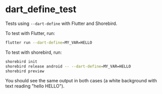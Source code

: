 # dart_define_test

Tests using `--dart-define` with Flutter and Shorebird.

To test with Flutter, run:

```sh
flutter run --dart-define=MY_VAR=HELLO
```

To test with shorebird, run:

```sh
shorebird init
shorebird release android -- --dart-define=MY_VAR=HELLO
shorebird preview
```

You should see the same output in both cases (a white background with text reading "hello HELLO").
